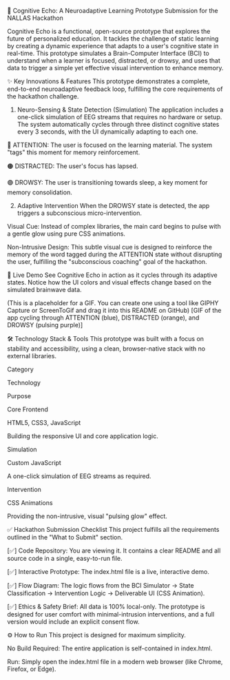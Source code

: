🧠 Cognitive Echo: A Neuroadaptive Learning Prototype
Submission for the NALLAS Hackathon

Cognitive Echo is a functional, open-source prototype that explores the future of personalized education. It tackles the challenge of static learning by creating a dynamic experience that adapts to a user's cognitive state in real-time. This prototype simulates a Brain-Computer Interface (BCI) to understand when a learner is focused, distracted, or drowsy, and uses that data to trigger a simple yet effective visual intervention to enhance memory.

✨ Key Innovations & Features
This prototype demonstrates a complete, end-to-end neuroadaptive feedback loop, fulfilling the core requirements of the hackathon challenge.

1. Neuro-Sensing & State Detection (Simulation)
The application includes a one-click simulation of EEG streams that requires no hardware or setup. The system automatically cycles through three distinct cognitive states every 3 seconds, with the UI dynamically adapting to each one.

🔵 ATTENTION: The user is focused on the learning material. The system "tags" this moment for memory reinforcement.

🟠 DISTRACTED: The user's focus has lapsed.

🟣 DROWSY: The user is transitioning towards sleep, a key moment for memory consolidation.

2. Adaptive Intervention
When the DROWSY state is detected, the app triggers a subconscious micro-intervention.

Visual Cue: Instead of complex libraries, the main card begins to pulse with a gentle glow using pure CSS animations.

Non-Intrusive Design: This subtle visual cue is designed to reinforce the memory of the word tagged during the ATTENTION state without disrupting the user, fulfilling the "subconscious coaching" goal of the hackathon.

🚀 Live Demo
See Cognitive Echo in action as it cycles through its adaptive states. Notice how the UI colors and visual effects change based on the simulated brainwave data.

(This is a placeholder for a GIF. You can create one using a tool like GIPHY Capture or ScreenToGif and drag it into this README on GitHub)
[GIF of the app cycling through ATTENTION (blue), DISTRACTED (orange), and DROWSY (pulsing purple)]

🛠️ Technology Stack & Tools
This prototype was built with a focus on stability and accessibility, using a clean, browser-native stack with no external libraries.

Category

Technology

Purpose

Core Frontend

HTML5, CSS3, JavaScript

Building the responsive UI and core application logic.

Simulation

Custom JavaScript

A one-click simulation of EEG streams as required.

Intervention

CSS Animations

Providing the non-intrusive, visual "pulsing glow" effect.

✅ Hackathon Submission Checklist
This project fulfills all the requirements outlined in the "What to Submit" section.

[✅] Code Repository: You are viewing it. It contains a clear README and all source code in a single, easy-to-run file.

[✅] Interactive Prototype: The index.html file is a live, interactive demo.

[✅] Flow Diagram: The logic flows from the BCI Simulator → State Classification → Intervention Logic → Deliverable UI (CSS Animation).

[✅] Ethics & Safety Brief: All data is 100% local-only. The prototype is designed for user comfort with minimal-intrusion interventions, and a full version would include an explicit consent flow.

⚙️ How to Run
This project is designed for maximum simplicity.

No Build Required: The entire application is self-contained in index.html.

Run: Simply open the index.html file in a modern web browser (like Chrome, Firefox, or Edge).

